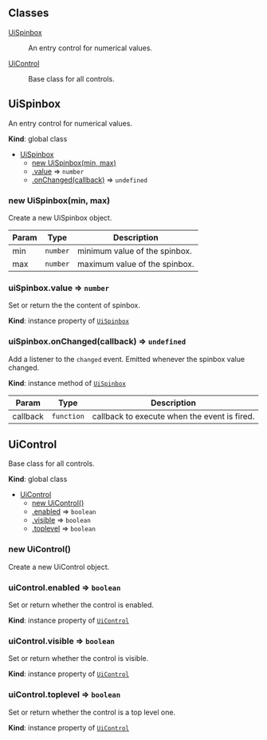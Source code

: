 ## Classes

<dl>
<dt><a href="#UiSpinbox">UiSpinbox</a></dt>
<dd><p>An entry control for numerical values.</p>
</dd>
<dt><a href="#UiControl">UiControl</a></dt>
<dd><p>Base class for all controls.</p>
</dd>
</dl>

<a name="UiSpinbox"></a>

## UiSpinbox
An entry control for numerical values.

**Kind**: global class  

* [UiSpinbox](#UiSpinbox)
    * [new UiSpinbox(min, max)](#new_UiSpinbox_new)
    * [.value](#UiSpinbox+value) ⇒ <code>number</code>
    * [.onChanged(callback)](#UiSpinbox+onChanged) ⇒ <code>undefined</code>

<a name="new_UiSpinbox_new"></a>

### new UiSpinbox(min, max)
Create a new UiSpinbox object.


| Param | Type | Description |
| --- | --- | --- |
| min | <code>number</code> | minimum value of the spinbox. |
| max | <code>number</code> | maximum value of the spinbox. |

<a name="UiSpinbox+value"></a>

### uiSpinbox.value ⇒ <code>number</code>
Set or return the the content of spinbox.

**Kind**: instance property of [<code>UiSpinbox</code>](#UiSpinbox)  
<a name="UiSpinbox+onChanged"></a>

### uiSpinbox.onChanged(callback) ⇒ <code>undefined</code>
Add a listener to the `changed` event. Emitted whenever the spinbox value changed.

**Kind**: instance method of [<code>UiSpinbox</code>](#UiSpinbox)  

| Param | Type | Description |
| --- | --- | --- |
| callback | <code>function</code> | callback to execute when the event is fired. |

<a name="UiControl"></a>

## UiControl
Base class for all controls.

**Kind**: global class  

* [UiControl](#UiControl)
    * [new UiControl()](#new_UiControl_new)
    * [.enabled](#UiControl+enabled) ⇒ <code>boolean</code>
    * [.visible](#UiControl+visible) ⇒ <code>boolean</code>
    * [.toplevel](#UiControl+toplevel) ⇒ <code>boolean</code>

<a name="new_UiControl_new"></a>

### new UiControl()
Create a new UiControl object.

<a name="UiControl+enabled"></a>

### uiControl.enabled ⇒ <code>boolean</code>
Set or return whether the control is enabled.

**Kind**: instance property of [<code>UiControl</code>](#UiControl)  
<a name="UiControl+visible"></a>

### uiControl.visible ⇒ <code>boolean</code>
Set or return whether the control is visible.

**Kind**: instance property of [<code>UiControl</code>](#UiControl)  
<a name="UiControl+toplevel"></a>

### uiControl.toplevel ⇒ <code>boolean</code>
Set or return whether the control is a top level one.

**Kind**: instance property of [<code>UiControl</code>](#UiControl)  
